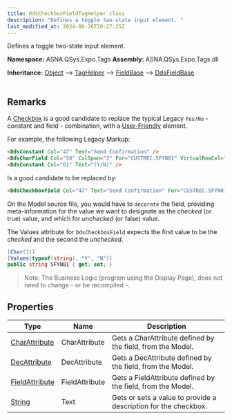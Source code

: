 ```yaml
---
title: DdsCheckboxFieldTagHelper class
description: "Defines a toggle two-state input element. "
last_modified_at: 2024-06-26T20:27:25Z
---
```


Defines a toggle two-state input element.

**Namespace:** ASNA.QSys.Expo.Tags
**Assembly:** ASNA.QSys.Expo.Tags.dll

**Inheritance:** [Object](https://docs.microsoft.com/en-us/dotnet/api/system.object) --> [TagHelper](https://learn.microsoft.com/en-us/dotnet/api/microsoft.aspnetcore.razor.taghelpers.taghelper?view=aspnetcore-8.0) --> [FieldBase](/reference/expo/qsys-expo-tags/field-base.html) --> [DdsFieldBase](/reference/expo/qsys-expo-tags/dds-field-base.html)
<br>
<br>

## Remarks

A [Checkbox](https://developer.mozilla.org/en-US/docs/Web/HTML/Element/Input/checkbox) is a good candidate to replace the typical Legacy `Yes/No` - constant and field - combination, with a [User-Friendly](https://www.merriam-webster.com/dictionary/user-friendly) element.

For example, the following Legacy Markup:

```html
<DdsConstant Col="47" Text="Send Confirmation" />
<DdsCharField Col="58" ColSpan="2" For="CUSTREC.SFYN01" VirtualRowCol="18,27" />
<DdsConstant Col="61" Text="(Y/N)" />
```

Is a good candidate to be replaced by:

```html
<DdsCheckboxField Col="47" Text="Send Confirmation" For="CUSTREC.SFYN01" VirtualRowCol="18,27" />
```

On the Model source file, you would have to `decorate` the field, providing meta-information for the value we want to designate as the *checked* (or true) value, and which for *unchecked* (or false) value.

The Values attribute for `DdsCheckboxField` expects the first value to be the *checked* and the second the *unchecked*.

```cs
[Char(1)]
[Values(typeof(string), "Y", "N")]
public string SFYN01 { get; set; }
```

>Note: The Business Logic (program using the Display Page), does not need to change - or be recompiled -.

## Properties

| Type | Name | Description
| --- | --- | --- 
| [CharAttribute](/reference/expo/qsys-expo-model/char-attribute.html) | CharAttribute | Gets a CharAttribute defined by the field, from the Model. |
| [DecAttribute](/reference/expo/qsys-expo-model/dec-attribute.html) | DecAttribute | Gets a DecAttribute defined by the field, from the Model. |
| [FieldAttribute](/reference/expo/qsys-expo-model/field-attribute.html) | FieldAttribute | Gets a FieldAttribute defined by the field, from the Model. |
| [String](https://learn.microsoft.com/en-us/dotnet/api/system.string?view=net-8.0) | Text | Gets or sets a value to provide a description for the checkbox. |
